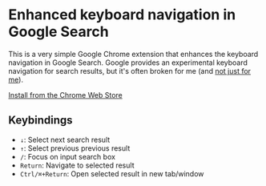 # Enhanced keyboard navigation in Google Search

This is a very simple Google Chrome extension that enhances the keyboard
navigation in Google Search. Google provides an experimental keyboard navigation
for search results, but it's often broken for me (and [not just for
  me](https://goo.gl/1zMkYu)).

[Install from the Chrome Web Store](https://chrome.google.com/webstore/detail/enhanced-keyboard-navigat/cohamjploocgoejdfanacfgkhjkhdkek)

## Keybindings

* `↓`: Select next search result
* `↑`: Select previous previous result
* `/`: Focus on input search box
* `Return`: Navigate to selected result
* `Ctrl/⌘+Return`: Open selected result in new tab/window

